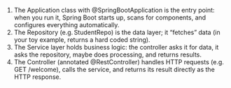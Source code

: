 1) The Application class with @SpringBootApplication is the entry point: when you run it, Spring Boot starts up, scans for components, and configures everything automatically.
2) The Repository (e.g. StudentRepo) is the data layer; it “fetches” data (in your toy example, returns a hard coded string).
3) The Service layer holds business logic: the controller asks it for data, it asks the repository, maybe does processing, and returns results.
4) The Controller (annotated @RestController) handles HTTP requests (e.g. GET /welcome), calls the service, and returns its result directly as the HTTP response.
